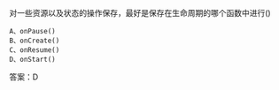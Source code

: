 对一些资源以及状态的操作保存，最好是保存在生命周期的哪个函数中进行()
```  
A、onPause()  
B、onCreate()   
C、onResume()   
D、onStart()
```

答案：D

